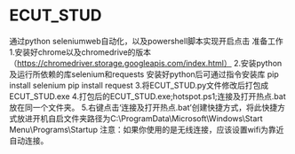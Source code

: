 # ECUT_STUD
通过python seleniumweb自动化，以及powershell脚本实现开启点击
准备工作
1.安装好chrome以及chromedrive的版本（https://chromedriver.storage.googleapis.com/index.html）
2.安装python及运行所依赖的库selenium和requests
安装好python后可通过指令安装库
pip install selenium
pip install request
3.将ECUT_STUD.py文件修改后打包成ECUT_STUD.exe
4.打包后的ECUT_STUD.exe;hotspot.ps1;连接及打开热点.bat放在同一个文件夹。
5.右键点击‘连接及打开热点.bat’创建快捷方式，将此快捷方式放进开机自启文件夹路径为C:\ProgramData\Microsoft\Windows\Start Menu\Programs\Startup
注意：如果你使用的是无线连接，应该设置wifi为靠近自动连接。
